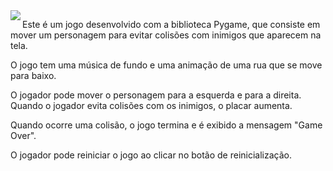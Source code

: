 <img align="left" border-right="5px" src="https://media0.giphy.com/media/ujN5CC4HWGzNQM6Yx6/giphy.gif?cid=790b7611f7180b1606a2a3693f508fe03de635ccf01a4783&rid=giphy.gif&ct=g">

Este é um jogo desenvolvido com a biblioteca Pygame, que consiste em mover um personagem para evitar colisões com inimigos que aparecem na tela.

O jogo tem uma música de fundo e uma animação de uma rua que se move para baixo.

O jogador pode mover o personagem para a esquerda e para a direita. Quando o jogador evita colisões com os inimigos, o placar aumenta.

Quando ocorre uma colisão, o jogo termina e é exibido a mensagem "Game Over".

O jogador pode reiniciar o jogo ao clicar no botão de reinicialização.
